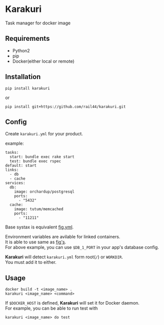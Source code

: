 # Karakuri

Task manager for docker image

## Requirements

* Python2
* pip
* Docker(either local or remote)

## Installation

    pip install karakuri

or

    pip install git+https://github.com/rail44/karakuri.git

## Config

Create `karakuri.yml` for your product.

example:

    tasks:
      start: bundle exec rake start
      test: bundle exec rspec
    default: start
    links:
      - db
      - cache
    services:
      db:
        image: orchardup/postgresql
        ports:
          - "5432"
      cache:
        image: tutum/memcached
        ports:
          - "11211"
        

Base systax is equivalent [fig.yml](http://orchardup.github.io/fig/yml.html).

Environment variables are avilable for linked containers.  
It is able to use same as [fig's](http://orchardup.github.io/fig/env.html).  
For above example, you can use `$DB_1_PORT` in your app's database config.

**Karakuri** will detect `karakuri.yml` form root(`/`) or `WORKDIR`.  
You must add it to either.

## Usage

    docker build -t <image_name> .
    karakuri <image_name> <command>

If `$DOCKER_HOST` is defined, **Karakuri** will set it for Docker daemon.  
For example, you can be able to run test with

    karakuri <image_name> do test
